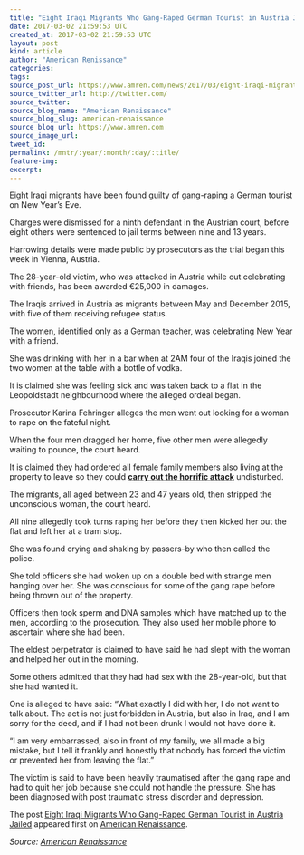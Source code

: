 ```yaml
---
title: "Eight Iraqi Migrants Who Gang-Raped German Tourist in Austria Jailed"
date: 2017-03-02 21:59:53 UTC
created_at: 2017-03-02 21:59:53 UTC
layout: post
kind: article
author: "American Renissance"
categories: 
tags: 
source_post_url: https://www.amren.com/news/2017/03/eight-iraqi-migrants-gang-raped-german-tourist-austria-jailed/
source_twitter_url: http://twitter.com/
source_twitter: 
source_blog_name: "American Renaissance"
source_blog_slug: american-renaissance
source_blog_url: https://www.amren.com
source_image_url: 
tweet_id:
permalink: /mntr/:year/:month/:day/:title/
feature-img: 
excerpt:
---
```

<div id="fb-root"></div>
<p>Eight Iraqi migrants have been found guilty of gang-raping a German tourist on New Year’s Eve.</p>
<p>Charges were dismissed for a ninth defendant in the Austrian court, before eight others were sentenced to jail terms between nine and 13 years.</p>
<p>Harrowing details were made public by prosecutors as the trial began this week in Vienna, Austria.</p>
<p>The 28-year-old victim, who was attacked in Austria while out celebrating with friends, has been awarded €25,000 in damages.</p>
<p>The Iraqis arrived in Austria as migrants between May and December 2015, with five of them receiving refugee status.</p>
<p>The women, identified only as a German teacher, was celebrating New Year with a friend.</p>
<p>She was drinking with her in a bar when at 2AM four of the Iraqis joined the two women at the table with a bottle of vodka.</p>
<p>It is claimed she was feeling sick and was taken back to a flat in the Leopoldstadt neighbourhood where the alleged ordeal began.</p>
<p>Prosecutor Karina Fehringer alleges the men went out looking for a woman to rape on the fateful night.</p>
<p>When the four men dragged her home, five other men were allegedly waiting to pounce, the court heard.</p>
<p>It is claimed they had ordered all female family members also living at the property to leave so they could <a href="http://www.mirror.co.uk/all-about/crime"><strong>carry out the horrific attack</strong></a> undisturbed.</p>
<p>The migrants, all aged between 23 and 47 years old, then stripped the unconscious woman, the court heard.</p>
<p>All nine allegedly took turns raping her before they then kicked her out the flat and left her at a tram stop.</p>
<p>She was found crying and shaking by passers-by who then called the police.</p>
<p>She told officers she had woken up on a double bed with strange men hanging over her. She was conscious for some of the gang rape before being thrown out of the property.</p>
<p>Officers then took sperm and DNA samples which have matched up to the men, according to the prosecution. They also used her mobile phone to ascertain where she had been.</p>
<p>The eldest perpetrator is claimed to have said he had slept with the woman and helped her out in the morning.</p>
<p>Some others admitted that they had had sex with the 28-year-old, but that she had wanted it.</p>
<p>One is alleged to have said: “What exactly I did with her, I do not want to talk about. The act is not just forbidden in Austria, but also in Iraq, and I am sorry for the deed, and if I had not been drunk I would not have done it.</p>
<p>“I am very embarrassed, also in front of my family, we all made a big mistake, but I tell it frankly and honestly that nobody has forced the victim or prevented her from leaving the flat.”</p>
<p>The victim is said to have been heavily traumatised after the gang rape and had to quit her job because she could not handle the pressure. She has been diagnosed with post traumatic stress disorder and depression.</p>
<p>The post <a rel="nofollow" href="https://www.amren.com/news/2017/03/eight-iraqi-migrants-gang-raped-german-tourist-austria-jailed/">Eight Iraqi Migrants Who Gang-Raped German Tourist in Austria Jailed</a> appeared first on <a rel="nofollow" href="https://www.amren.com">American Renaissance</a>.</p><div class="">
    <i>Source: <a href="https://www.amren.com">American Renaissance</a></i>
</div>
